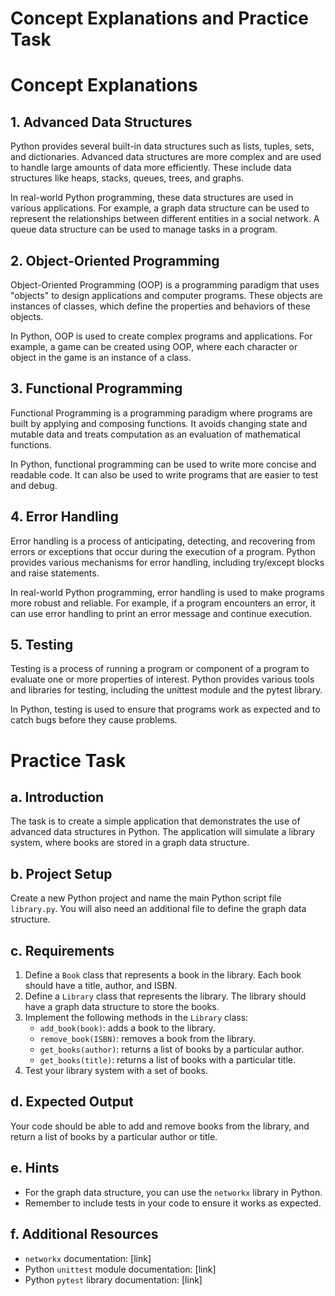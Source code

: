 # Concept Explanations and Practice Task

# Concept Explanations

## 1. Advanced Data Structures
Python provides several built-in data structures such as lists, tuples, sets, and dictionaries. Advanced data structures are more complex and are used to handle large amounts of data more efficiently. These include data structures like heaps, stacks, queues, trees, and graphs. 

In real-world Python programming, these data structures are used in various applications. For example, a graph data structure can be used to represent the relationships between different entities in a social network. A queue data structure can be used to manage tasks in a program.

## 2. Object-Oriented Programming
Object-Oriented Programming (OOP) is a programming paradigm that uses "objects" to design applications and computer programs. These objects are instances of classes, which define the properties and behaviors of these objects.

In Python, OOP is used to create complex programs and applications. For example, a game can be created using OOP, where each character or object in the game is an instance of a class.

## 3. Functional Programming
Functional Programming is a programming paradigm where programs are built by applying and composing functions. It avoids changing state and mutable data and treats computation as an evaluation of mathematical functions.

In Python, functional programming can be used to write more concise and readable code. It can also be used to write programs that are easier to test and debug.

## 4. Error Handling
Error handling is a process of anticipating, detecting, and recovering from errors or exceptions that occur during the execution of a program. Python provides various mechanisms for error handling, including try/except blocks and raise statements.

In real-world Python programming, error handling is used to make programs more robust and reliable. For example, if a program encounters an error, it can use error handling to print an error message and continue execution.

## 5. Testing
Testing is a process of running a program or component of a program to evaluate one or more properties of interest. Python provides various tools and libraries for testing, including the unittest module and the pytest library.

In Python, testing is used to ensure that programs work as expected and to catch bugs before they cause problems.

# Practice Task

## a. Introduction
The task is to create a simple application that demonstrates the use of advanced data structures in Python. The application will simulate a library system, where books are stored in a graph data structure.

## b. Project Setup
Create a new Python project and name the main Python script file `library.py`. You will also need an additional file to define the graph data structure.

## c. Requirements
1. Define a `Book` class that represents a book in the library. Each book should have a title, author, and ISBN.
2. Define a `Library` class that represents the library. The library should have a graph data structure to store the books.
3. Implement the following methods in the `Library` class:
   - `add_book(book)`: adds a book to the library.
   - `remove_book(ISBN)`: removes a book from the library.
   - `get_books(author)`: returns a list of books by a particular author.
   - `get_books(title)`: returns a list of books with a particular title.
4. Test your library system with a set of books.

## d. Expected Output
Your code should be able to add and remove books from the library, and return a list of books by a particular author or title.

## e. Hints
- For the graph data structure, you can use the `networkx` library in Python.
- Remember to include tests in your code to ensure it works as expected.

## f. Additional Resources
- `networkx` documentation: [link]
- Python `unittest` module documentation: [link]
- Python `pytest` library documentation: [link]